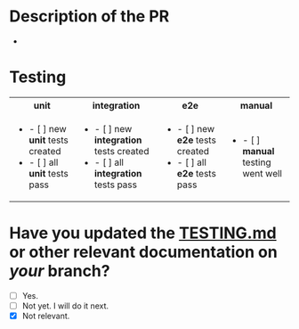 # Description of the PR

+

# Testing
<table>
  <tr>
    <th>unit</th>
    <th>integration</th>
    <th>e2e</th>
    <th>manual</th>
  </tr>
  <tr>
    <td>
      <ul>
        <li>- [ ] new <b>unit</b> tests created</li>
        <li>- [ ] all <b>unit</b> tests pass</li>
      </ul>
    </td>
    <td>
      <ul>
        <li>- [ ] new <b>integration</b> tests created</li>
        <li>- [ ] all <b>integration</b> tests pass</li>
      </ul>
    </td>
    <td>
      <ul>
        <li>- [ ] new <b>e2e</b> tests created</li>
        <li>- [ ] all <b>e2e</b> tests pass</li>
      </ul>
    </td>
    <td>
      <ul>
        <li>- [ ] <b>manual</b> testing went well</li>
      </ul>
    </td>
  </tr>
</table>  
  
# Have you updated the [TESTING.md](https://github.com/Aalto-LeTech/aplus-courses/blob/master/TESTING.md) or other relevant documentation on _your_ branch?

- [ ] Yes.
- [ ] Not yet. I will do it next.
- [x] Not relevant.
